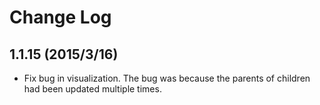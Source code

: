 # Change Log

## 1.1.15 (2015/3/16)
- Fix bug in visualization.
The bug was because the parents of children had been updated multiple times.
